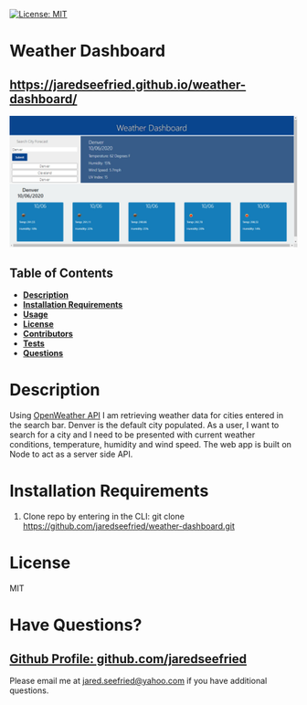 [![License: MIT](https://img.shields.io/badge/License-MIT-yellow.svg)](https://opensource.org/licenses/MIT)

# Weather Dashboard

## https://jaredseefried.github.io/weather-dashboard/

![Weather Dashboard](./assets/images/screenshot.jpg)

## Table of Contents

- **[Description](#Description)**
- **[Installation Requirements](#Installation-Requirements)**
- **[Usage](#Usage)**
- **[License](#License)**
- **[Contributors](#Contributors)**
- **[Tests](#Tests)**
- **[Questions](#Questions)**

# Description

Using [OpenWeather API](https://openweathermap.org/api) I am retrieving weather data for cities entered in the search bar. Denver is the default city populated. As a user, I want to search for a city and I need to be presented with current weather conditions, temperature, humidity and wind speed. The web app is built on Node to act as a server side API. 

# Installation Requirements

1. Clone repo by entering in the CLI: git clone https://github.com/jaredseefried/weather-dashboard.git

# License

MIT

# Have Questions?

## [Github Profile: github.com/jaredseefried](https://github.com/jaredseefried "Title")

Please email me at jared.seefried@yahoo.com if you have additional questions.
